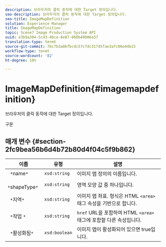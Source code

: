 ```yaml
---
description: 브라우저의 클릭 동작에 대한 Target 정의입니다.
seo-description: 브라우저의 클릭 동작에 대한 Target 정의입니다.
seo-title: ImageMapDefinition
solution: Experience Manager
title: ImageMapDefinition
topic: Scene7 Image Production System API
uuid: e3b9a304-5c43-46ce-8e87-860b49006a37
translation-type: tm+mt
source-git-commit: 7bc7b3a86fbcdc57cfdc31745fae3afc06e44b15
workflow-type: tm+mt
source-wordcount: '82'
ht-degree: 10%

---
```



# ImageMapDefinition{#imagemapdefinition}

브라우저의 클릭 동작에 대한 Target 정의입니다.

구문

## 매개 변수 {#section-2fc9bea56b6d4b72b80d4f04c5f9b862}

| 이름 | 유형 | 설명 |
|---|---|---|
| ` *`name`*` | `xsd:string` | 이미지 맵 정의의 이름입니다. |
| ` *`shapeType`*` | `xsd:string` | 영역 모양 값 중 하나입니다. |
| ` *`지역`*` | `xsd:string` | 이미지 맵 좌표. 형식은 HTML `<area>` 태그 속성을 기반으로 합니다. |
| ` *`작업	`*` | `xsd:string` | `href` URL을 포함하여 HTML `<area>` 태그에 포함할 다른 속성입니다. |
| ` *`활성화됨`*` | `xsd:boolean` | 이미지 맵이 활성화되어 있으면 true입니다. |

